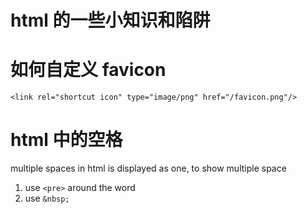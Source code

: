 # html 的一些小知识和陷阱

<!--
ID: bb95adc6-e58d-4457-ab39-07feaa7aa5f2
Status: publish
Date: 2017-11-14T05:53:00
Modified: 2020-05-16T11:53:28
wp_id: 759
-->

# 如何自定义 favicon

``` 
<link rel="shortcut icon" type="image/png" href="/favicon.png"/>
```

# html 中的空格

multiple spaces in html is displayed as one, to show multiple space

1. use `<pre>` around the word
2. use `&nbsp;`
